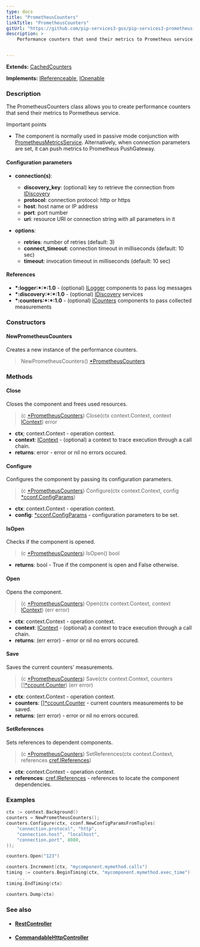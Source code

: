 ```yaml
---
type: docs
title: "PrometheusCounters"
linkTitle: "PrometheusCounters"
gitUrl: "https://github.com/pip-services3-gox/pip-services3-prometheus-gox"
description: >
    Performance counters that send their metrics to Prometheus service.


---
```


**Extends:** [CachedCounters](../../../components/count/cached_counters)

**Implements:** [IReferenceable](../../../commons/refer/ireferenceable), [IOpenable](../../../commons/run/iopenable)

### Description

The PrometheusCounters class allows you to create performance counters that send their metrics to Pormetheus service.

Important points

- The component is normally used in passive mode conjunction with [PrometheusMetricsService](../../services/prometheus_metrics_service). Alternatively, when connection parameters are set, it can push metrics to Prometheus PushGateway.


#### Configuration parameters

- **connection(s)**:
    - **discovery_key**: (optional) key to retrieve the connection from [IDiscovery](../../../components/connect/idiscovery)
    - **protocol**: connection protocol: http or https
    - **host**: host name or IP address
    - **port**: port number
    - **uri**: resource URI or connection string with all parameters in it

- **options**:
    - **retries**: number of retries (default: 3)
    - **connect_timeout**: connection timeout in milliseconds (default: 10 sec)
    - **timeout**: invocation timeout in milliseconds (default: 10 sec)


#### References
- **\*:logger:\*:\*:1.0** - (optional) [ILogger](../../../components/log/ilogger) components to pass log messages
- **\*:discovery:\*:\*:1.0** - (optional) [IDiscovery](../../../components/connect/idiscovery) services
- **\*:counters:\*:\*:1.0** - (optional) [ICounters](../../../components/count/icounters) components to pass collected measurements



### Constructors

#### NewPrometheusCounters
Creates a new instance of the performance counters.

> NewPrometheusCounters() [*PrometheusCounters]()


### Methods

#### Close
Closes the component and frees used resources.

> (c [*PrometheusCounters]()) Close(ctx context.Context, context [IContext](../../../components/context/icontext)) error

- **ctx**; context.Context - operation context.
- **context**: [IContext](../../../components/context/icontext) - (optional) a context to trace execution through a call chain.
- **returns**: error -  error or nil no errors occured.


#### Configure
Configures the component by passing its configuration parameters.

> (c [*PrometheusCounters]()) Configure(ctx context.Context, config [*cconf.ConfigParams](../../../components/config/config_params))

- **ctx**: context.Context - operation context.
- **config**: [*cconf.ConfigParams](../../../components/config/config_params) - configuration parameters to be set.


#### IsOpen
Checks if the component is opened.

> (c [*PrometheusCounters]()) IsOpen() bool

- **returns**: bool - True if the component is open and False otherwise.


#### Open
Opens the component.

> (c [*PrometheusCounters]()) Open(ctx context.Context, context [IContext](../../../components/context/icontext)) (err error)

- **ctx**: context.Context - operation context.
- **context**: [IContext](../../../components/context/icontext) - (optional) a context to trace execution through a call chain.
- **returns**: (err error) -  error or nil no errors occured.


#### Save
Saves the current counters' measurements.

> (c [*PrometheusCounters]()) Save(ctx context.Context, counters [][*ccount.Counter](../../../observability/count/counter)) (err error)

- **ctx**: context.Context - operation context.
- **counters**: [][*ccount.Counter](../../../observability/count/counter) - current counters measurements to be saved.
- **returns**: (err error) -  error or nil no errors occured.


#### SetReferences
Sets references to dependent components.

> (c [*PrometheusCounters]()) SetReferences(ctx context.Context, references [cref.IReferences](../../../components/refer/ireferences))

- **ctx**: context.Context - operation context.
- **references**: [cref.IReferences](../../../components/refer/ireferences) - references to locate the component dependencies.


### Examples

```go
ctx := context.Background()
counters = NewPrometheusCounters();
counters.Configure(ctx, cconf.NewConfigParamsFromTuples(
    "connection.protocol", "http",
    "connection.host", "localhost",
    "connection.port", 8080,
));

counters.Open("123")

counters.Increment(ctx, "mycomponent.mymethod.calls")
timing := counters.BeginTiming(ctx, "mycomponent.mymethod.exec_time")
    ...
timing.EndTiming(ctx)

counters.Dump(ctx)
```

### See also
- #### [RestController](../../../http/controllers/rest_controller)
- #### [CommandableHttpController](../../../http/controllers/commandable_http_controller)

